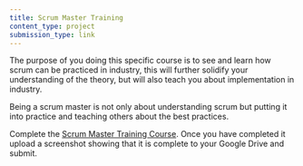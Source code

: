 ```yaml
---
title: Scrum Master Training
content_type: project
submission_type: link
---
```


The purpose of you doing this specific course is to see and learn how scrum can be practiced in industry, this will further solidify your understanding of the theory, but will also teach you about implementation in industry.

Being a scrum master is not only about understanding scrum but putting it into practice and teaching others about the best practices. 

Complete the [Scrum Master Training Course](https://www.udemy.com/course/scrum-master-training/). Once you have completed it upload a screenshot showing that it is complete to your Google Drive and submit.

